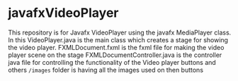 # javafxVideoPlayer
This repository is for Javafx VideoPlayer using the javafx MediaPlayer class.
In this VideoPlayer.java is the main class which creates a stage for showing the video player.
FXMLDocument.fxml is the fxml file for making the video player scene on the stage 
FXMLDocumentController.java is the controller java file for controlling the functionality of the Video player buttons and others
`/images` folder is having all the images used on then buttons
